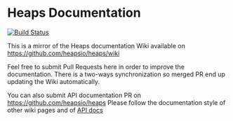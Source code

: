 # Heaps Documentation

[![Build Status](https://travis-ci.org/HeapsIO/heaps-doc.svg?branch=master)](https://travis-ci.org/HeapsIO/heaps-doc)

This is a mirror of the Heaps documentation Wiki available on https://github.com/heapsio/heaps/wiki

Feel free to submit Pull Requests here in order to improve the documentation. There is a two-ways synchronization so merged PR end up updating the Wiki automatically.

You can also submit API documentation PR on https://github.com/heapsio/heaps
Please follow the documentation style of other wiki pages and of [API docs](https://heaps.io/api)


